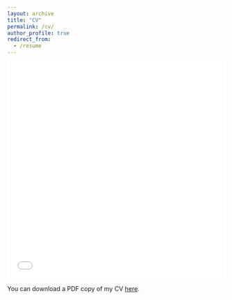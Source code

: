 ```yaml
---
layout: archive
title: "CV"
permalink: /cv/
author_profile: true
redirect_from:
  - /resume
---
```


<iframe src="/files/Steinecke_CV_2412.pdf" width="100%" height="500" frameborder="no" border="0" marginwidth="0" marginheight="0"></iframe>

You can download a PDF copy of my CV [here](/files/Steinecke_CV_2412.pdf).
